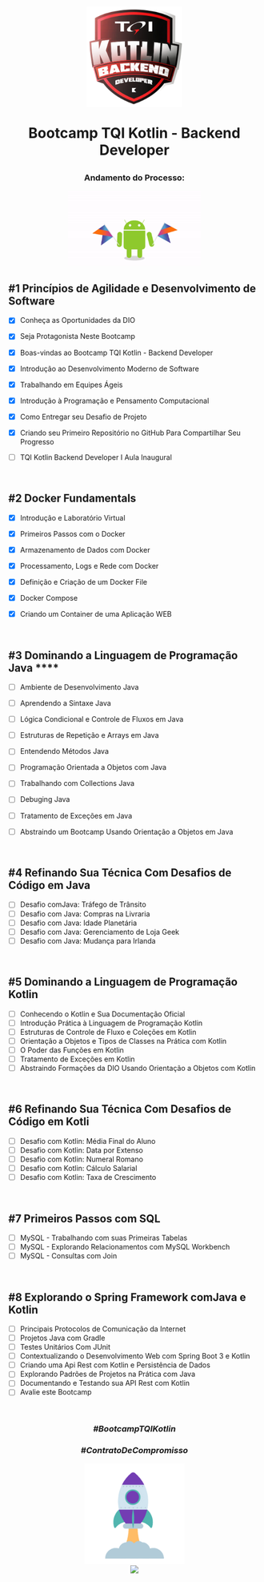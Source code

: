 <div align="center">


<h1><img height="200vh" src="Imagens/logo_bootcamp.webp">

Bootcamp TQI Kotlin - Backend Developer </h1>

<h3> Andamento do Processo:</h3>

<img height="150vh" src="Imagens/kotlin.gif">

</div>


## #1 Princípios de Agilidade e Desenvolvimento de Software

  - [x] Conheça as Oportunidades da DIO

  - [x] Seja Protagonista Neste Bootcamp
  
  - [x] Boas-vindas ao Bootcamp TQI Kotlin - Backend Developer

  - [x] Introdução ao Desenvolvimento Moderno de Software

  - [x] Trabalhando em Equipes Ágeis
 
  - [x] Introdução à Programação e Pensamento Computacional
  
  - [x]	Como Entregar seu Desafio de Projeto
	
  - [x] Criando seu Primeiro Repositório no GitHub Para Compartilhar Seu Progresso

  - [ ] TQI Kotlin Backend Developer I Aula Inaugural


  <br/>


## #2 Docker Fundamentals

  - [x] Introdução e Laboratório Virtual

  - [x] Primeiros Passos com o Docker

  - [x] Armazenamento de Dados com Docker

  - [x] Processamento, Logs e Rede com Docker

  - [x] Definição e Criação de um Docker File

  - [x] Docker Compose

  - [x] Criando um Container de uma Aplicação WEB

  <br/>

## #3 Dominando a Linguagem de Programação Java    ****

  - [ ] Ambiente de Desenvolvimento Java
  - [ ] Aprendendo a Sintaxe Java
  - [ ] Lógica Condicional e Controle de Fluxos em Java
  - [ ] Estruturas de Repetição e Arrays em Java
  - [ ] Entendendo Métodos Java
  - [ ] Programação Orientada a Objetos com Java
  - [ ] Trabalhando com Collections Java
  - [ ] Debuging Java
  - [ ] Tratamento de Exceções em Java
  - [ ] Abstraindo um Bootcamp Usando Orientação a Objetos em Java


  <br/>  


## #4 Refinando Sua Técnica Com Desafios de Código em Java

  - [ ] Desafio comJava: Tráfego de Trânsito
  - [ ] Desafio com Java: Compras na Livraria
  - [ ] Desafio com Java: Idade Planetária
  - [ ] Desafio com Java: Gerenciamento de Loja Geek
  - [ ] Desafio com Java: Mudança para Irlanda

  <br/>  

## #5 Dominando a Linguagem de Programação Kotlin

   - [ ] Conhecendo o Kotlin e Sua Documentação Oficial
   - [ ] Introdução Prática à Linguagem de Programação Kotlin
   - [ ] Estruturas de Controle de Fluxo e Coleções em Kotlin
   - [ ] Orientação a Objetos e Tipos de Classes na Prática com Kotlin
   - [ ] O Poder das Funções em Kotlin
   - [ ] Tratamento de Exceções em Kotlin
   - [ ] Abstraindo Formações da DIO Usando Orientação a Objetos com Kotlin

  <br/>    

## #6 Refinando Sua Técnica Com Desafios de Código em Kotli

  - [ ] Desafio com Kotlin: Média Final do Aluno
  - [ ] Desafio com Kotlin: Data por Extenso
  - [ ] Desafio com Kotlin: Numeral Romano
  - [ ] Desafio com Kotlin: Cálculo Salarial
  - [ ] Desafio com Kotlin: Taxa de Crescimento

  <br/>    


## #7 Primeiros Passos com SQL

  - [ ] MySQL - Trabalhando com suas Primeiras Tabelas
  - [ ] MySQL - Explorando Relacionamentos com MySQL Workbench
  - [ ] MySQL - Consultas com Join
 
  <br/>    


## #8 Explorando o Spring Framework comJava e Kotlin	


  - [ ] Principais Protocolos de Comunicação da Internet
  - [ ] Projetos Java com Gradle
  - [ ] Testes Unitários Com JUnit
  - [ ] Contextualizando o Desenvolvimento Web com Spring Boot 3 e Kotlin
  - [ ] Criando uma Api Rest com Kotlin e Persistência de Dados
  - [ ] Explorando Padrões de Projetos na Prática com Java
  - [ ] Documentando e Testando sua API Rest com Kotlin
  - [ ] Avalie este Bootcamp

  <br/>    




  <div align="center">

### _#BootcampTQIKotlin_

### _#ContratoDeCompromisso_

  <img height="200vh" src="Imagens/foguete.gif"><br><a href="https://www.linkedin.com/in/adrianolima-dev/" target="_blank"><img height="40vh" src="https://cdn-icons-png.flaticon.com/512/3536/3536505.png" target="_blank"></a>
</div>